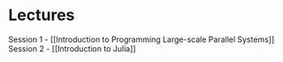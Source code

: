 # Lectures
Session 1 - [[Introduction to Programming Large-scale Parallel Systems]]
Session 2 - [[Introduction to Julia]]
